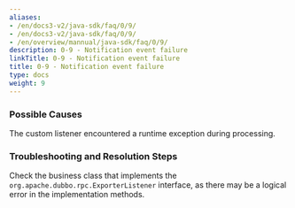```yaml
---
aliases:
- /en/docs3-v2/java-sdk/faq/0/9/
- /en/docs3-v2/java-sdk/faq/0/9/
- /en/overview/mannual/java-sdk/faq/0/9/
description: 0-9 - Notification event failure
linkTitle: 0-9 - Notification event failure
title: 0-9 - Notification event failure
type: docs
weight: 9
---
```








### Possible Causes

The custom listener encountered a runtime exception during processing. 

### Troubleshooting and Resolution Steps

Check the business class that implements the `org.apache.dubbo.rpc.ExporterListener` interface, as there may be a logical error in the implementation methods.

